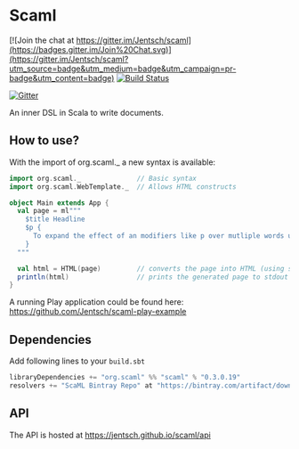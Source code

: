 Scaml
====

[![Join the chat at https://gitter.im/Jentsch/scaml](https://badges.gitter.im/Join%20Chat.svg)](https://gitter.im/Jentsch/scaml?utm_source=badge&utm_medium=badge&utm_campaign=pr-badge&utm_content=badge)
[![Build Status](https://travis-ci.org/Jentsch/scaml.svg?branch=master)](https://travis-ci.org/Jentsch/scaml)

[![Gitter](https://badges.gitter.im/Join%20Chat.svg)](https://gitter.im/Jentsch/scaml?utm_source=badge&utm_medium=badge&utm_campaign=pr-badge)

An inner DSL in Scala to write documents.

How to use?
-----------

With the import of org.scaml._ a new syntax is available:

```scala
import org.scaml._              // Basic syntax
import org.scaml.WebTemplate._  // Allows HTML constructs

object Main extends App {
  val page = ml"""
    $title Headline
    $p {
      To expand the effect of an modifiers like p over mutliple words use currly braces.
    }
  """

  val html = HTML(page)         // converts the page into HTML (using scala.xml)
  println(html)                 // prints the generated page to stdout
}
```

A running Play application could be found here: https://github.com/Jentsch/scaml-play-example

Dependencies
------------

Add following lines to your `build.sbt`
```sbt
libraryDependencies += "org.scaml" %% "scaml" % "0.3.0.19"
resolvers += "ScaML Bintray Repo" at "https://bintray.com/artifact/download/jentsch/maven/"
```

API
----
The API is hosted at https://jentsch.github.io/scaml/api

